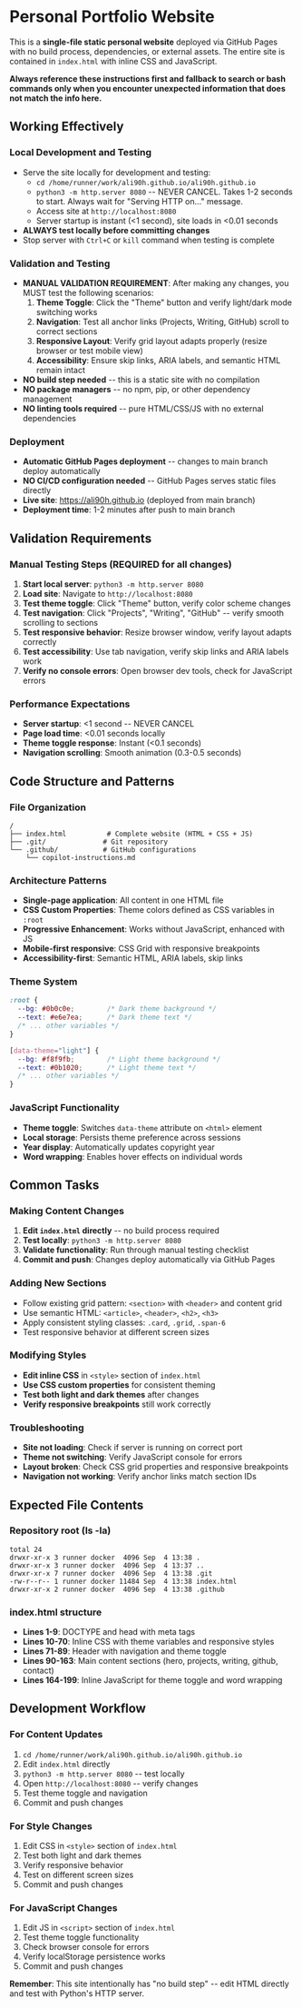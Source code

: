 # Personal Portfolio Website

This is a **single-file static personal website** deployed via GitHub Pages with no build process, dependencies, or external assets. The entire site is contained in `index.html` with inline CSS and JavaScript.

**Always reference these instructions first and fallback to search or bash commands only when you encounter unexpected information that does not match the info here.**

## Working Effectively

### Local Development and Testing
- Serve the site locally for development and testing:
  - `cd /home/runner/work/ali90h.github.io/ali90h.github.io`
  - `python3 -m http.server 8080` -- NEVER CANCEL. Takes 1-2 seconds to start. Always wait for "Serving HTTP on..." message.
  - Access site at `http://localhost:8080`
  - Server startup is instant (<1 second), site loads in <0.01 seconds
- **ALWAYS test locally before committing changes**
- Stop server with `Ctrl+C` or `kill` command when testing is complete

### Validation and Testing
- **MANUAL VALIDATION REQUIREMENT**: After making any changes, you MUST test the following scenarios:
  1. **Theme Toggle**: Click the "Theme" button and verify light/dark mode switching works
  2. **Navigation**: Test all anchor links (Projects, Writing, GitHub) scroll to correct sections
  3. **Responsive Layout**: Verify grid layout adapts properly (resize browser or test mobile view)
  4. **Accessibility**: Ensure skip links, ARIA labels, and semantic HTML remain intact
- **NO build step needed** -- this is a static site with no compilation
- **NO package managers** -- no npm, pip, or other dependency management
- **NO linting tools required** -- pure HTML/CSS/JS with no external dependencies

### Deployment
- **Automatic GitHub Pages deployment** -- changes to main branch deploy automatically
- **NO CI/CD configuration needed** -- GitHub Pages serves static files directly
- **Live site**: https://ali90h.github.io (deployed from main branch)
- **Deployment time**: 1-2 minutes after push to main branch

## Validation Requirements

### Manual Testing Steps (REQUIRED for all changes)
1. **Start local server**: `python3 -m http.server 8080`
2. **Load site**: Navigate to `http://localhost:8080`
3. **Test theme toggle**: Click "Theme" button, verify color scheme changes
4. **Test navigation**: Click "Projects", "Writing", "GitHub" -- verify smooth scrolling to sections
5. **Test responsive behavior**: Resize browser window, verify layout adapts correctly
6. **Test accessibility**: Use tab navigation, verify skip links and ARIA labels work
7. **Verify no console errors**: Open browser dev tools, check for JavaScript errors

### Performance Expectations
- **Server startup**: <1 second -- NEVER CANCEL
- **Page load time**: <0.01 seconds locally
- **Theme toggle response**: Instant (<0.1 seconds)
- **Navigation scrolling**: Smooth animation (0.3-0.5 seconds)

## Code Structure and Patterns

### File Organization
```
/
├── index.html          # Complete website (HTML + CSS + JS)
├── .git/              # Git repository
└── .github/           # GitHub configurations
    └── copilot-instructions.md
```

### Architecture Patterns
- **Single-page application**: All content in one HTML file
- **CSS Custom Properties**: Theme colors defined as CSS variables in `:root`
- **Progressive Enhancement**: Works without JavaScript, enhanced with JS
- **Mobile-first responsive**: CSS Grid with responsive breakpoints
- **Accessibility-first**: Semantic HTML, ARIA labels, skip links

### Theme System
```css
:root {
  --bg: #0b0c0e;        /* Dark theme background */
  --text: #e6e7ea;      /* Dark theme text */
  /* ... other variables */
}

[data-theme="light"] {
  --bg: #f8f9fb;        /* Light theme background */
  --text: #0b1020;      /* Light theme text */
  /* ... other variables */
}
```

### JavaScript Functionality
- **Theme toggle**: Switches `data-theme` attribute on `<html>` element
- **Local storage**: Persists theme preference across sessions
- **Year display**: Automatically updates copyright year
- **Word wrapping**: Enables hover effects on individual words

## Common Tasks

### Making Content Changes
1. **Edit `index.html` directly** -- no build process required
2. **Test locally**: `python3 -m http.server 8080`
3. **Validate functionality**: Run through manual testing checklist
4. **Commit and push**: Changes deploy automatically via GitHub Pages

### Adding New Sections
- Follow existing grid pattern: `<section>` with `<header>` and content grid
- Use semantic HTML: `<article>`, `<header>`, `<h2>`, `<h3>`
- Apply consistent styling classes: `.card`, `.grid`, `.span-6`
- Test responsive behavior at different screen sizes

### Modifying Styles
- **Edit inline CSS** in `<style>` section of `index.html`
- **Use CSS custom properties** for consistent theming
- **Test both light and dark themes** after changes
- **Verify responsive breakpoints** still work correctly

### Troubleshooting
- **Site not loading**: Check if server is running on correct port
- **Theme not switching**: Verify JavaScript console for errors
- **Layout broken**: Check CSS grid properties and responsive breakpoints
- **Navigation not working**: Verify anchor links match section IDs

## Expected File Contents

### Repository root (ls -la)
```
total 24
drwxr-xr-x 3 runner docker  4096 Sep  4 13:38 .
drwxr-xr-x 3 runner docker  4096 Sep  4 13:37 ..
drwxr-xr-x 7 runner docker  4096 Sep  4 13:38 .git
-rw-r--r-- 1 runner docker 11484 Sep  4 13:38 index.html
drwxr-xr-x 2 runner docker  4096 Sep  4 13:38 .github
```

### index.html structure
- **Lines 1-9**: DOCTYPE and head with meta tags
- **Lines 10-70**: Inline CSS with theme variables and responsive styles
- **Lines 71-89**: Header with navigation and theme toggle
- **Lines 90-163**: Main content sections (hero, projects, writing, github, contact)
- **Lines 164-199**: Inline JavaScript for theme toggle and word wrapping

## Development Workflow

### For Content Updates
1. `cd /home/runner/work/ali90h.github.io/ali90h.github.io`
2. Edit `index.html` directly
3. `python3 -m http.server 8080` -- test locally
4. Open `http://localhost:8080` -- verify changes
5. Test theme toggle and navigation
6. Commit and push changes

### For Style Changes
1. Edit CSS in `<style>` section of `index.html`
2. Test both light and dark themes
3. Verify responsive behavior
4. Test on different screen sizes
5. Commit and push changes

### For JavaScript Changes
1. Edit JS in `<script>` section of `index.html`
2. Test theme toggle functionality
3. Check browser console for errors
4. Verify localStorage persistence works
5. Commit and push changes

**Remember**: This site intentionally has "no build step" -- edit HTML directly and test with Python's HTTP server.